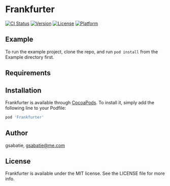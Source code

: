 # Frankfurter

[![CI Status](https://img.shields.io/travis/gsabatie/Frankfurter.svg?style=flat)](https://travis-ci.org/gsabatie/Frankfurter)
[![Version](https://img.shields.io/cocoapods/v/Frankfurter.svg?style=flat)](https://cocoapods.org/pods/Frankfurter)
[![License](https://img.shields.io/cocoapods/l/Frankfurter.svg?style=flat)](https://cocoapods.org/pods/Frankfurter)
[![Platform](https://img.shields.io/cocoapods/p/Frankfurter.svg?style=flat)](https://cocoapods.org/pods/Frankfurter)

## Example

To run the example project, clone the repo, and run `pod install` from the Example directory first.

## Requirements

## Installation

Frankfurter is available through [CocoaPods](https://cocoapods.org). To install
it, simply add the following line to your Podfile:

```ruby
pod 'Frankfurter'
```

## Author

gsabatie, gsabatie@me.com

## License

Frankfurter is available under the MIT license. See the LICENSE file for more info.
